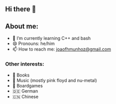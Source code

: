 ## Hi there 👋

## About me:
- 🌱 I’m currently learning C++ and bash
- 😄 Pronouns: he/him
- 📫 How to reach me: joaofhmunhoz@gmail.com

### Other interests:
- 📖 Books
- 🎵 Music (mostly pink floyd and nu-metal)
- 🎲 Boardgames
- 🇩🇪 German
- 🇨🇳 Chinese
